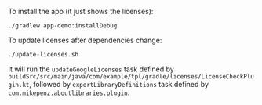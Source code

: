 
To install the app (it just shows the licenses):

```shell
./gradlew app-demo:installDebug
```

To update licenses after dependencies change:

```shell
./update-licenses.sh
```

It will run the `updateGoogleLicenses` task defined by `buildSrc/src/main/java/com/example/tpl/gradle/licenses/LicenseCheckPlugin.kt`,
followed by `exportLibraryDefinitions` task defined by `com.mikepenz.aboutlibraries.plugin`.
